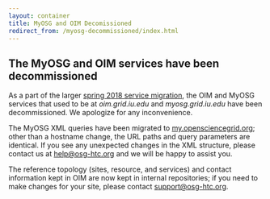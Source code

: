 ```yaml
---
layout: container
title: MyOSG and OIM Decomissioned
redirect_from: /myosg-decommissioned/index.html
---
```


The MyOSG and OIM services have been decommissioned
---------------------------------------------------

As a part of the larger [spring 2018 service migration](https://opensciencegrid.org/technology/policy/service-migrations-spring-2018/),
the OIM and MyOSG services that used to be at _oim.grid.iu.edu_ and _myosg.grid.iu.edu_ have
been decommissioned.  We apologize for any inconvenience.

The MyOSG XML queries have been migrated to [my.opensciencegrid.org](https://my.opensciencegrid.org); other than a hostname
change, the URL paths and query parameters are identical.  If you see any unexpected changes
in the XML structure, please contact us at [help@osg-htc.org](mailto:help@osg-htc.org)
and we will be happy to assist you.

The reference topology (sites, resource, and services) and contact information kept in OIM are now
kept in internal repositories; if you need to make changes for your site, please contact
[support@osg-htc.org](mailto:support@osg-htc.org).
